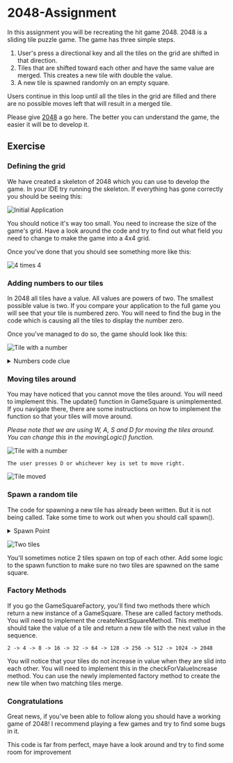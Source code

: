 # 2048-Assignment
In this assignment you will be recreating the hit game 2048. 2048 is a sliding tile puzzle game. The game has three simple steps.

1. User's press a directional key and all the tiles on the grid are shifted in that direction. 
2. Tiles that are shifted toward each other and have the same value are merged. This creates a new tile with double the 
value.
3. A new tile is spawned randomly on an empty square.

Users continue in this loop until all the tiles in the grid are filled and there are no possible moves left that will
result in a merged tile.

Please give [2048](https://play2048.co/) a go here. The better you can understand the game, the easier it will be to
develop it.

## Exercise

### Defining the grid
We have created a skeleton of 2048 which you can use to develop the game. In your IDE try running the skeleton. If
everything has gone correctly you should be seeing this:

![Initial Application](images/initial_application.png)

You should notice it's way too small. You need to increase the size of the game's grid. Have a look around the code and try
to find out what field you need to change to make the game into a 4x4 grid.

Once you've done that you should see something more like this:

![4 times 4](images/expanded_grid.png)

### Adding numbers to our tiles
In 2048 all tiles have a value. All values are powers of two. The smallest possible value is two. If you compare your
application to the full game you will see that your tile is numbered zero. You will need to find the bug in the code which
is causing all the tiles to display the number zero. 

Once you've managed to do so, the game should look like this:

![Tile with a number](images/tile_with_number.png)


<details>
  <summary>Numbers code clue</summary>
    You know that all values are to the power of two so try to find where the tile's value is raised by a power.
</details>

### Moving tiles around

You may have noticed that you cannot move the tiles around. You will need to implement this. The update() function in
GameSquare is unimplemented. If you navigate there, there are some instructions on how to implement the function so that
your tiles will move around.

*Please note that we are using W, A, S and D for moving the tiles around. You can change this in the movingLogic() 
function.*

![Tile with a number](images/tile_with_number.png)
```shell
The user presses D or whichever key is set to move right.
```
![Tile moved](images/moving_tile.png)

### Spawn a random tile
The code for spawning a new tile has already been written. But it is not being called. Take some time to work out when 
you should call spawn().

<details>
  <summary>Spawn Point</summary>
    The code to spawn a new tile should be part of the moving logic.
</details>

![Two tiles](images/two_tiles.png)

You'll sometimes notice 2 tiles spawn on top of each other. Add some logic to the spawn function to make sure no two
tiles are spawned on the same square.

### Factory Methods

If you go the GameSquareFactory, you'll find two methods there which return a new instance of a GameSquare. These are 
called factory methods. You will need to implement the createNextSquareMethod. This method should take the value of a tile
and return a new tile with the next value in the sequence. 

```
2 -> 4 -> 8 -> 16 -> 32 -> 64 -> 128 -> 256 -> 512 -> 1024 -> 2048
```

You will notice that your tiles do not increase in value when they are slid into each other. You will need to implement 
this in the checkForValueIncrease method. You can use the newly implemented factory method to create the new tile when 
two matching tiles merge.

### Congratulations

Great news, if you've been able to follow along you should have a working game of 2048! I recommend playing a few games
and try to find some bugs in it.

This code is far from perfect, maye have a look around and try to find some room for improvement